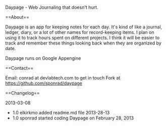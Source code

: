 Daypage - Web Journaling that doesn't hurt.

==About==

Daypage is an app for keeping notes for each day. It's kind of like a journal, ledger, diary, or a lot of other names for record-keeping items. I plan on using it to track hours spent on different projects. I think it will be easier to track and remember these things looking back when they are organized by date.

Daypage runs on Google Appengine

==Contact==

Email: conrad at devlabtech.com to get in touch
Fork at https://github.com/sponrad/daypage

==Changelog==

2013-03-08
* 1.0 elkirkmo added readme.md file
2013-28-13
* 1.0 sponrad started coding Daypage on February 28, 2013

